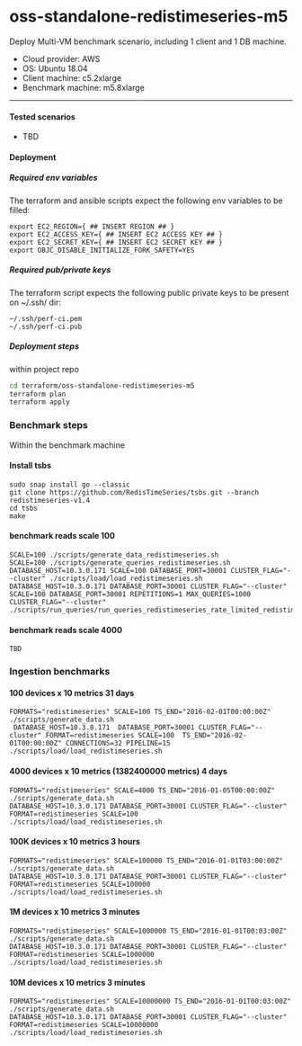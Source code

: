 # oss-standalone-redistimeseries-m5

Deploy Multi-VM benchmark scenario, including 1 client and 1 DB machine.
- Cloud provider: AWS
- OS: Ubuntu 18.04
- Client machine: c5.2xlarge
- Benchmark machine: m5.8xlarge

-------

#### Tested scenarios

- TBD

#### Deployment

##### Required env variables

The terraform and ansible scripts expect the following env variables to be filled:
```
export EC2_REGION={ ## INSERT REGION ## }
export EC2_ACCESS_KEY={ ## INSERT EC2 ACCESS KEY ## }
export EC2_SECRET_KEY={ ## INSERT EC2 SECRET KEY ## }
export OBJC_DISABLE_INITIALIZE_FORK_SAFETY=YES
```

##### Required pub/private keys

The terraform script expects the following public private keys to be present on ~/.ssh/ dir:
```
~/.ssh/perf-ci.pem
~/.ssh/perf-ci.pub
```

##### Deployment steps
within project repo

```bash
cd terraform/oss-standalone-redistimeseries-m5
terraform plan
terraform apply
```




### Benchmark steps

Within the benchmark machine
#### Install tsbs
```
sudo snap install go --classic
git clone https://github.com/RedisTimeSeries/tsbs.git --branch redistimeseries-v1.4
cd tsbs
make
```

#### benchmark reads scale 100
```
SCALE=100 ./scripts/generate_data_redistimeseries.sh
SCALE=100 ./scripts/generate_queries_redistimeseries.sh
DATABASE_HOST=10.3.0.171 SCALE=100 DATABASE_PORT=30001 CLUSTER_FLAG="--cluster" ./scripts/load/load_redistimeseries.sh
DATABASE_HOST=10.3.0.171 DATABASE_PORT=30001 CLUSTER_FLAG="--cluster" SCALE=100 DATABASE_PORT=30001 REPETITIONS=1 MAX_QUERIES=1000 CLUSTER_FLAG="--cluster" ./scripts/run_queries/run_queries_redistimeseries_rate_limited_redistimeseries.sh
```

#### benchmark reads scale 4000
```
TBD
```


### Ingestion benchmarks

#### 100 devices x 10 metrics	31 days
```
FORMATS="redistimeseries" SCALE=100 TS_END="2016-02-01T00:00:00Z" ./scripts/generate_data.sh
 DATABASE_HOST=10.3.0.171  DATABASE_PORT=30001 CLUSTER_FLAG="--cluster" FORMAT=redistimeseries SCALE=100  TS_END="2016-02-01T00:00:00Z" CONNECTIONS=32 PIPELINE=15 ./scripts/load/load_redistimeseries.sh
```

#### 4000 devices x 10 metrics (1382400000 metrics)	4 days
```
FORMATS="redistimeseries" SCALE=4000 TS_END="2016-01-05T00:00:00Z" ./scripts/generate_data.sh
DATABASE_HOST=10.3.0.171 DATABASE_PORT=30001 CLUSTER_FLAG="--cluster" FORMAT=redistimeseries SCALE=100 ./scripts/load/load_redistimeseries.sh
```


#### 100K devices  x 10 metrics	3 hours
```
FORMATS="redistimeseries" SCALE=100000 TS_END="2016-01-01T03:00:00Z" ./scripts/generate_data.sh
DATABASE_HOST=10.3.0.171 DATABASE_PORT=30001 CLUSTER_FLAG="--cluster" FORMAT=redistimeseries SCALE=100000 ./scripts/load/load_redistimeseries.sh
```

#### 1M devices  x 10 metrics	3 minutes
```
FORMATS="redistimeseries" SCALE=1000000 TS_END="2016-01-01T00:03:00Z" ./scripts/generate_data.sh
DATABASE_HOST=10.3.0.171 DATABASE_PORT=30001 CLUSTER_FLAG="--cluster" FORMAT=redistimeseries SCALE=1000000 ./scripts/load/load_redistimeseries.sh
```

#### 10M devices  x 10 metrics	3 minutes
```
FORMATS="redistimeseries" SCALE=10000000 TS_END="2016-01-01T00:03:00Z" ./scripts/generate_data.sh
DATABASE_HOST=10.3.0.171 DATABASE_PORT=30001 CLUSTER_FLAG="--cluster" FORMAT=redistimeseries SCALE=10000000 ./scripts/load/load_redistimeseries.sh
```
